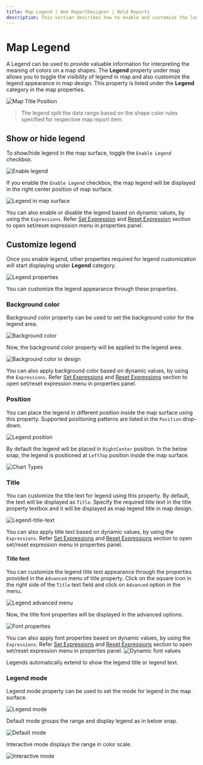 ```yaml
---
title: Map Legend | Web ReportDesigner | Bold Reports
description: This section describes how to enable and customize the legend in Map Report Item with the Bold Report Designer.
---
```


# Map Legend

A Legend can be used to provide valuable information for interpreting the meaning of colors on a map shapes. The **Legend** property under map allows you to toggle the visibility of legend in map and also customize the legend appearance in map design. This property is listed under the **Legend** category in the map properties.

![Map Title Position](/static/assets/on-premise/images/report-designer/report-items/map/legend/initial-state.png)

> The legend split the data range based on the shape color rules specified for respective map report item.

## Show or hide legend

To show/hide legend in the map surface, toggle the `Enable Legend` checkbox.

![Enable legend](/static/assets/on-premise/images/report-designer/report-items/chart/show-legend/show-legend-checkbox.png)

If you enable the `Enable Legend` checkbox, the map legend will be displayed in the right center position of map surface.

![Legend in map surface](/static/assets/on-premise/images/report-designer/report-items/map/legend/legend-in-map-surface.png)

You can also enable or disable the legend based on dynamic values, by using the `Expressions`. Refer [Set Expression](./../../../compose-report/properties-panel/#set-expression) and [Reset Expression](./../../../compose-report/properties-panel/#reset-expression) section to open set/reset expression menu in properties panel.

## Customize legend

Once you enable legend, other properties required for legend customization will start displaying under **Legend** category.

![Legend properties](/static/assets/on-premise/images/report-designer/report-items/map/legend/legend-dependent-properties.png)

You can customize the legend appearance through these properties.

### Background color

Background color property can be used to set the background color for the legend area.

![Background color](/static/assets/on-premise/images/report-designer/report-items/map/legend/back-ground-color.png)

Now, the background color property will be applied to the legend area.

![Background color in design](/static/assets/on-premise/images/report-designer/report-items/map/legend/bg-color-in-design.png)

You can also apply background color based on dynamic values, by using the `Expressions`. Refer [Set Expressions](./../../../compose-report/properties-panel/#set-expression) and [Reset Expressions](./../../../compose-report/properties-panel/#reset-expression) section to open set/reset expression menu in properties panel.

### Position

You can place the legend in different position inside the map surface using this property. Supported positioning patterns are listed in the `Position` drop-down.

![Legend position](/static/assets/on-premise/images/report-designer/report-items/map/legend/position.png)

By default the legend will be placed in `RightCenter` position. In the below snap, the legend is positioned at `LeftTop` position inside the map surface.

![Chart Types](/static/assets/on-premise/images/report-designer/report-items/map/legend/left-top-position.png)

### Title

You can customize the title text for legend using this property. By default, the text will be displayed as `Title`. Specify the required title text in the title property textbox and it will be displayed as map legend title in map design.

![Legend-title-text](/static/assets/on-premise/images/report-designer/report-items/map/legend/title.png)

You can also apply title text based on dynamic values, by using the `Expressions`. Refer [Set Expressions](./../../../compose-report/properties-panel/#set-expression) and [Reset Expressions](./../../../compose-report/properties-panel/#reset-expression) section to open set/reset expression menu in properties panel.

#### Title font

You can customize the legend title text appearance through the properties provided in the `Advanced` menu of title property. Click on the square icon in the right side of the `Title` text field and click on `Advanced` option in the menu.

![Legend advanced menu](/static/assets/on-premise/images/report-designer/report-items/map/legend/advanced-menu.png)

Now, the title font properties will be displayed in the advanced options.

![Font properties](/static/assets/on-premise/images/report-designer/report-items/map/legend/font-properties.png)

You can also apply font properties based on dynamic values, by using the `Expressions`. Refer [Set Expressions](./../../../compose-report/properties-panel/#set-expression) and [Reset Expressions](./../../../compose-report/properties-panel/#reset-expression) section to open set/reset expression menu in properties panel.
![Dynamic font values](/static/assets/on-premise/images/report-designer/report-items/map/legend/font-expression.png)

Legends automatically extend to show the legend title or legend text.

### Legend mode

Legend mode property can be used to set the mode for legend in the map surface.

![Legend mode](/static/assets/on-premise/images/report-designer/report-items/map/legend/mode.png)

Default mode groups the range and display legend as in below snap.

![Default mode](/static/assets/on-premise/images/report-designer/report-items/map/legend/default-mode.png)

Interactive mode displays the range in color scale.

![Interactive mode](/static/assets/on-premise/images/report-designer/report-items/map/legend/interactive-mode.png)